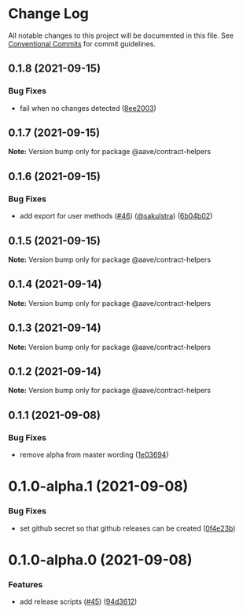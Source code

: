 # Change Log

All notable changes to this project will be documented in this file.
See [Conventional Commits](https://conventionalcommits.org) for commit guidelines.

## 0.1.8 (2021-09-15)


### Bug Fixes

* fail when no changes detected ([8ee2003](https://github.com/@aave/aave-utilities/commit/8ee2003cc810d34340d9c90d0dc9766e2f42fdd7))





## 0.1.7 (2021-09-15)

**Note:** Version bump only for package @aave/contract-helpers





## 0.1.6 (2021-09-15)


### Bug Fixes

* add export for user methods ([#46](https://github.com/@aave/aave-utilities/issues/46)) ([@sakulstra](https://github.com/sakulstra)) ([6b04b02](https://github.com/@aave/aave-utilities/commit/6b04b02bff78975352d786b9fe06f68cad19b880))





## 0.1.5 (2021-09-15)

**Note:** Version bump only for package @aave/contract-helpers





## 0.1.4 (2021-09-14)

**Note:** Version bump only for package @aave/contract-helpers





## 0.1.3 (2021-09-14)

**Note:** Version bump only for package @aave/contract-helpers





## 0.1.2 (2021-09-14)

**Note:** Version bump only for package @aave/contract-helpers





## 0.1.1 (2021-09-08)


### Bug Fixes

* remove alpha from master wording ([1e03694](https://github.com/@aave/aave-utilities/commit/1e03694924f7f9f414f1257ba3b2ef4674ef8874))





# 0.1.0-alpha.1 (2021-09-08)


### Bug Fixes

* set github secret so that github releases can be created ([0f4e23b](https://github.com/@aave/aave-utilities/commit/0f4e23b5d72662f4b05a76704fd4d4d68d39c736))





# 0.1.0-alpha.0 (2021-09-08)


### Features

* add release scripts ([#45](https://github.com/@aave/aave-utilities/issues/45)) ([94d3612](https://github.com/@aave/aave-utilities/commit/94d36123b78eff84b061aa096a5c5d0843741676))
